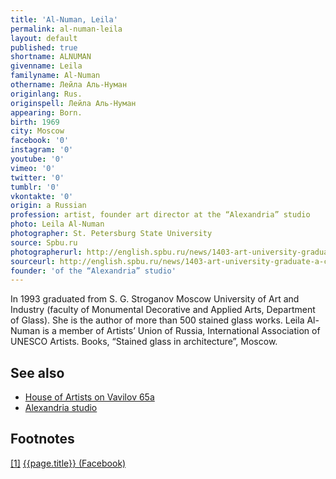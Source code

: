 ```yaml
---
title: 'Al-Numan, Leila'
permalink: al-numan-leila
layout: default
published: true
shortname: ALNUMAN
givenname: Leila
familyname: Al-Numan
othername: Лейла Аль-Нуман
originlang: Rus.
originspell: Лейла Аль-Нуман
appearing: Born.
birth: 1969
city: Moscow
facebook: '0'
instagram: '0'
youtube: '0'
vimeo: '0'
twitter: '0'
tumblr: '0'
vkontakte: '0'
origin: a Russian
profession: artist, founder art director at the “Alexandria” studio
photo: Leila Al-Numan
photographer: St. Petersburg State University
source: Spbu.ru
photographerurl: http://english.spbu.ru/news/1403-art-university-graduate-a-creator-or-an-artisan
sourceurl: http://english.spbu.ru/news/1403-art-university-graduate-a-creator-or-an-artisan
founder: 'of the “Alexandria” studio'
---
```


In 1993 graduated from S. G. Stroganov Moscow University of Art and Industry (faculty of Monumental Decorative and Applied Arts, Department of Glass). She is the author of more than 500 stained glass works. Leila Al-Numan is a member of Artists’ Union of Russia, International Association of UNESCO Artists. Books, “Stained glass in architecture”, Moscow.

## See also

+ [House of Artists on Vavilov 65а](house-of-artists-on-vavilov-65)
+ [Alexandria studio](alexandria-studio)


## Footnotes

[[1]](#a1) <span id="f1"></span> [{{page.title}} (Facebook)](https://www.facebook.com/alexandria.glass.studio/?notif_id=1527024751169651&notif_t=page_invite)
